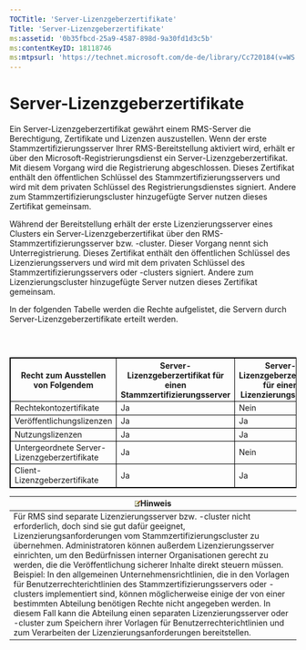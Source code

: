 ```yaml
---
TOCTitle: 'Server-Lizenzgeberzertifikate'
Title: 'Server-Lizenzgeberzertifikate'
ms:assetid: '0b35fbcd-25a9-4587-898d-9a30fd1d3c5b'
ms:contentKeyID: 18118746
ms:mtpsurl: 'https://technet.microsoft.com/de-de/library/Cc720184(v=WS.10)'
---
```


Server-Lizenzgeberzertifikate
=============================

Ein Server-Lizenzgeberzertifikat gewährt einem RMS-Server die Berechtigung, Zertifikate und Lizenzen auszustellen. Wenn der erste Stammzertifizierungsserver Ihrer RMS-Bereitstellung aktiviert wird, erhält er über den Microsoft-Registrierungsdienst ein Server-Lizenzgeberzertifikat. Mit diesem Vorgang wird die Registrierung abgeschlossen. Dieses Zertifikat enthält den öffentlichen Schlüssel des Stammzertifizierungsservers und wird mit dem privaten Schlüssel des Registrierungsdienstes signiert. Andere zum Stammzertifizierungscluster hinzugefügte Server nutzen dieses Zertifikat gemeinsam.

Während der Bereitstellung erhält der erste Lizenzierungsserver eines Clusters ein Server-Lizenzgeberzertifikat über den RMS-Stammzertifizierungsserver bzw. -cluster. Dieser Vorgang nennt sich Unterregistrierung. Dieses Zertifikat enthält den öffentlichen Schlüssel des Lizenzierungsservers und wird mit dem privaten Schlüssel des Stammzertifizierungsservers oder -clusters signiert. Andere zum Lizenzierungscluster hinzugefügte Server nutzen dieses Zertifikat gemeinsam.

In der folgenden Tabelle werden die Rechte aufgelistet, die Servern durch Server-Lizenzgeberzertifikate erteilt werden.

###  

 
<table style="border:1px solid black;">
<colgroup>
<col width="33%" />
<col width="33%" />
<col width="33%" />
</colgroup>
<thead>
<tr class="header">
<th style="border:1px solid black;" >Recht zum Ausstellen von Folgendem</th>
<th style="border:1px solid black;" >Server-Lizenzgeberzertifikat für einen Stammzertifizierungsserver</th>
<th style="border:1px solid black;" >Server-Lizenzgeberzertifikat für einen Lizenzierungsserver</th>
</tr>
</thead>
<tbody>
<tr class="odd">
<td style="border:1px solid black;">Rechtekontozertifikate</td>
<td style="border:1px solid black;">Ja</td>
<td style="border:1px solid black;">Nein</td>
</tr>
<tr class="even">
<td style="border:1px solid black;">Veröffentlichungslizenzen</td>
<td style="border:1px solid black;">Ja</td>
<td style="border:1px solid black;">Ja</td>
</tr>
<tr class="odd">
<td style="border:1px solid black;">Nutzungslizenzen</td>
<td style="border:1px solid black;">Ja</td>
<td style="border:1px solid black;">Ja</td>
</tr>
<tr class="even">
<td style="border:1px solid black;">Untergeordnete Server-Lizenzgeberzertifikate</td>
<td style="border:1px solid black;">Ja</td>
<td style="border:1px solid black;">Nein</td>
</tr>
<tr class="odd">
<td style="border:1px solid black;">Client-Lizenzgeberzertifikate</td>
<td style="border:1px solid black;">Ja</td>
<td style="border:1px solid black;">Ja</td>
</tr>
</tbody>
</table>
  
| ![](images/Cc720184.note(WS.10).gif)Hinweis                                                                                                                                                                                                                                                                                                                                                                                                                                                                                                                                                                                                                                                                                                                                                                                                                     |  
|----------------------------------------------------------------------------------------------------------------------------------------------------------------------------------------------------------------------------------------------------------------------------------------------------------------------------------------------------------------------------------------------------------------------------------------------------------------------------------------------------------------------------------------------------------------------------------------------------------------------------------------------------------------------------------------------------------------------------------------------------------------------------------------------------------------------------------------------------------------------------------------------|  
| Für RMS sind separate Lizenzierungsserver bzw. -cluster nicht erforderlich, doch sind sie gut dafür geeignet, Lizenzierungsanforderungen vom Stammzertifizierungscluster zu übernehmen. Administratoren können außerdem Lizenzierungsserver einrichten, um den Bedürfnissen interner Organisationen gerecht zu werden, die die Veröffentlichung sicherer Inhalte direkt steuern müssen. Beispiel: In den allgemeinen Unternehmensrichtlinien, die in den Vorlagen für Benutzerrechterichtlinien des Stammzertifizierungsservers oder -clusters implementiert sind, können möglicherweise einige der von einer bestimmten Abteilung benötigen Rechte nicht angegeben werden. In diesem Fall kann die Abteilung einen separaten Lizenzierungsserver oder -cluster zum Speichern ihrer Vorlagen für Benutzerrechterichtlinien und zum Verarbeiten der Lizenzierungsanforderungen bereitstellen. |
